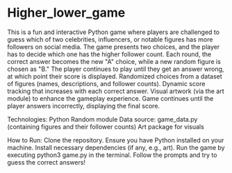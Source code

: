 # Higher_lower_game
This is a fun and interactive Python game where players are challenged to guess which of two celebrities, influencers, or notable figures has more followers on social media.
The game presents two choices, and the player has to decide which one has the higher follower count. Each round, the correct answer becomes the new "A" choice, while a new random figure is chosen as "B." 
The player continues to play until they get an answer wrong, at which point their score is displayed.
Randomized choices from a dataset of figures (names, descriptions, and follower counts).
Dynamic score tracking that increases with each correct answer.
Visual artwork (via the art module) to enhance the gameplay experience.
Game continues until the player answers incorrectly, displaying the final score.

Technologies:
Python
Random module
Data source: game_data.py (containing figures and their follower counts)
Art package for visuals

How to Run:
Clone the repository.
Ensure you have Python installed on your machine.
Install necessary dependencies (if any, e.g., art).
Run the game by executing python3 game.py in the terminal.
Follow the prompts and try to guess the correct answers!
